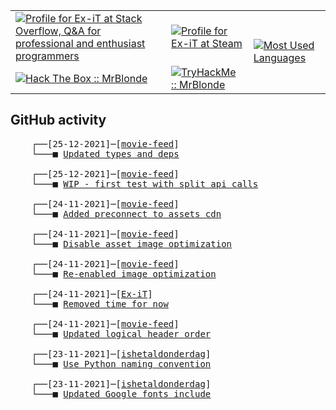 <table>
    <tr>
        <td>
            <a href="https://stackoverflow.com/users/3351720/ex-it">
                <img alt="Profile for Ex-iT at Stack Overflow, Q&amp;A for professional and enthusiast programmers" src="https://stackoverflow.com/users/flair/3351720.png?theme=dark" />
            </a>
        </td>
        <td>
            <a href="https://steamcommunity.com/id/Ex-iT">
                <img alt="Profile for Ex-iT at Steam" src="https://steamcommunity-a.akamaihd.net/public/shared/images/header/globalheader_logo.png" />
            </a>
        </td>
        <td rowspan="2">
            <a href="https://github.com/Ex-iT/">
                <img alt="Most Used Languages" src="https://github-readme-stats.vercel.app/api/top-langs/?username=ex-it&layout=compact&theme=algolia" />
            </a>
        </td>
    </tr>
    <tr>
        <td>
            <a href="https://app.hackthebox.eu/profile/169430">
                <img alt="Hack The Box :: MrBlonde" src="https://www.hackthebox.eu/badge/image/169430" />
            </a>
        </td>
        <td>
            <a href="https://tryhackme.com/p/MrBlonde/">
                <img alt="TryHackMe :: MrBlonde" src="https://tryhackme-badges.s3.amazonaws.com/MrBlonde.png" />
            </a>
        </td>
    </tr>
</table>

<h2>GitHub activity</h2>

<pre>
    ┌──[25-12-2021]─[<a href="https://github.com/Ex-iT/movie-feed">movie-feed</a>]
    └───■ <a href="https://github.com/Ex-iT/movie-feed/commit/ca577a9c90370e14f3c92b018006092506383801">Updated types and deps</a><br />
    ┌──[25-12-2021]─[<a href="https://github.com/Ex-iT/movie-feed">movie-feed</a>]
    └───■ <a href="https://github.com/Ex-iT/movie-feed/commit/6ef901f7506d4dded2dffac4e99df26e3a5e4e81">WIP - first test with split api calls</a><br />
    ┌──[24-11-2021]─[<a href="https://github.com/Ex-iT/movie-feed">movie-feed</a>]
    └───■ <a href="https://github.com/Ex-iT/movie-feed/commit/ec5ca2c1c730df6ecf224e53f541a97662a4d2d0">Added preconnect to assets cdn</a><br />
    ┌──[24-11-2021]─[<a href="https://github.com/Ex-iT/movie-feed">movie-feed</a>]
    └───■ <a href="https://github.com/Ex-iT/movie-feed/commit/3c466cb8175d8f098789bedeca7e2cc9dcdc3af6">Disable asset image optimization</a><br />
    ┌──[24-11-2021]─[<a href="https://github.com/Ex-iT/movie-feed">movie-feed</a>]
    └───■ <a href="https://github.com/Ex-iT/movie-feed/commit/06327bd473c73b30fdbbca185715a4080bc1c0ed">Re-enabled image optimization</a><br />
    ┌──[24-11-2021]─[<a href="https://github.com/Ex-iT/Ex-iT">Ex-iT</a>]
    └───■ <a href="https://github.com/Ex-iT/Ex-iT/commit/9d383c43546ea9bde538b13700619129e57eb93a">Removed time for now</a><br />
    ┌──[24-11-2021]─[<a href="https://github.com/Ex-iT/movie-feed">movie-feed</a>]
    └───■ <a href="https://github.com/Ex-iT/movie-feed/commit/6c8334a99b035e645d5c6a00d20de18a72efaec3">Updated logical header order</a><br />
    ┌──[23-11-2021]─[<a href="https://github.com/Ex-iT/ishetaldonderdag">ishetaldonderdag</a>]
    └───■ <a href="https://github.com/Ex-iT/ishetaldonderdag/commit/6a696c30d01603da981797ba18a7bfbec03054ae">Use Python naming convention</a><br />
    ┌──[23-11-2021]─[<a href="https://github.com/Ex-iT/ishetaldonderdag">ishetaldonderdag</a>]
    └───■ <a href="https://github.com/Ex-iT/ishetaldonderdag/commit/44a44989acbd175c250a8040d9ff5d158962aded">Updated Google fonts include</a><br />
</pre>